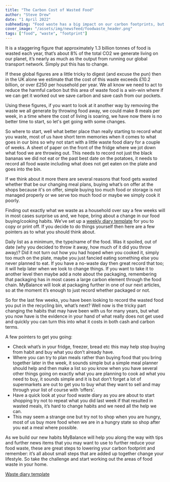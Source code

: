 ```yaml
---
title: "The Carbon Cost of Wasted Food"
author: "Steve Drew"
date: "1 April 2022"
subheading: "Food waste has a big impact on our carbon footprints, but there's plenty we can do to reduce this."
cover_image: "/assets/img/newsfeed/foodwaste_header.png"   
tags: ["food", "waste", "footprint"]
---
```

It is a staggering figure that approximately 1.3 billion tonnes of food is wasted each year, that’s about 8% of the total CO2 we generate living on our planet, it’s nearly as much as the output from running our global transport network. Simply put this has to change.

If these global figures are a little tricky to digest (and excuse the pun) then in the UK alone we estimate that the cost of this waste exceeds £10.2 billion, or over £250 per household per year. We all know we need to act to reduce the harmful carbon but this area of waste food is a win-win where if we can get it worked out we save carbon and save cash from our pockets. 

Using these figures, if you want to look at it another way by removing the waste we all generate by throwing food away, we could make 8 meals per week, in a time where the cost of living is soaring, we have now there is no better time to start, so let's get going with some changes.

So where to start, well what better place than really starting to record what you waste, most of us have short term memories when it comes to what goes in our bins so why not start with a little waste food diary for a couple of weeks. A sheet of paper on the front of the fridge where we jot down what food we are throwing out. This needs to record not just the black bananas we did not eat or the past best date on the potatoes, it needs to record all food waste including what does not get eaten on the plate and goes into the bin. 

If we think about it more there are several reasons that food gets wasted whether that be our changing meal plans, buying what’s on offer at the shops because it's on offer, simple buying too much food or storage is not managed properly or we serve too much food or maybe we simply cook it poorly.

Finding out exactly what we waste as a household over say a few weeks will in most cases surprise us and, we hope, bring about a change in our food buying/cooking habits. We’ve set up a [weekly diary template](https://mybalance.earth/FoodWasteDiary.pdf) for you to copy or print off. If you decide to do things yourself then here are a few pointers as to what you should think about.

Daily list as a minimum, the type/name of the food. Was it spoiled, out of date (why you decided to throw it away, how much of it did you throw away)? Did it not turn out how you had hoped when you cooked it, simply too much on the plate, maybe you just fancied eating something else you never planned to eat. If you have a no-waste day then great record that too; it will help later when we look to change things. If you want to take it to another level then maybe add a note about the packaging, remembering that packaging has in most cases a large carbon element through the food chain. MyBalance will look at packaging further in one of our next articles, so at the moment it’s enough to just record whether packaged or not. 

So for the last few weeks, you have been looking to record the wasted food you put in the recycling bin, what’s next? Well now is the tricky part changing the habits that may have been with us for many years, but what you now have is the evidence in your hand of what really does not get used and quickly you can turn this into what it costs in both cash and carbon terms. 

A few pointers to get you going:

- Check what’s in your fridge, freezer, bread etc this may help stop buying from habit and buy what you don’t already have.
- Where you can try to plan meals rather than buying food that you bring together later in the week, it sounds simple but a simple meal planner should help and then make a list so you know when you have several other things going on exactly what you are planning to cook ad what you need to buy, it sounds simple and it is but don’t forget a lot of supermarkets are out to get you to buy what they want to sell and may through your list of course with ‘offers’. 
- Have a quick look at your food waste diary as you are about to start shopping try not to repeat what you did last week if that resulted in wasted meals, it’s hard to change habits and we need all the help we can.
- This may seem a strange one but try not to shop when you are hungry, most of us buy more food when we are in a hungry state so shop after you eat a meal where possible.

As we build our new habits MyBalance will help you along the way with tips and further news items that you may want to use to further reduce your food waste, these are great steps to lowering your carbon footprint and remember: it’s all about small steps that are added up together change your lifestyle. So take the challenge and start working out the areas of food waste in your home.

[Waste diary template](https://mybalance.earth/FoodWasteDiary.pdf)